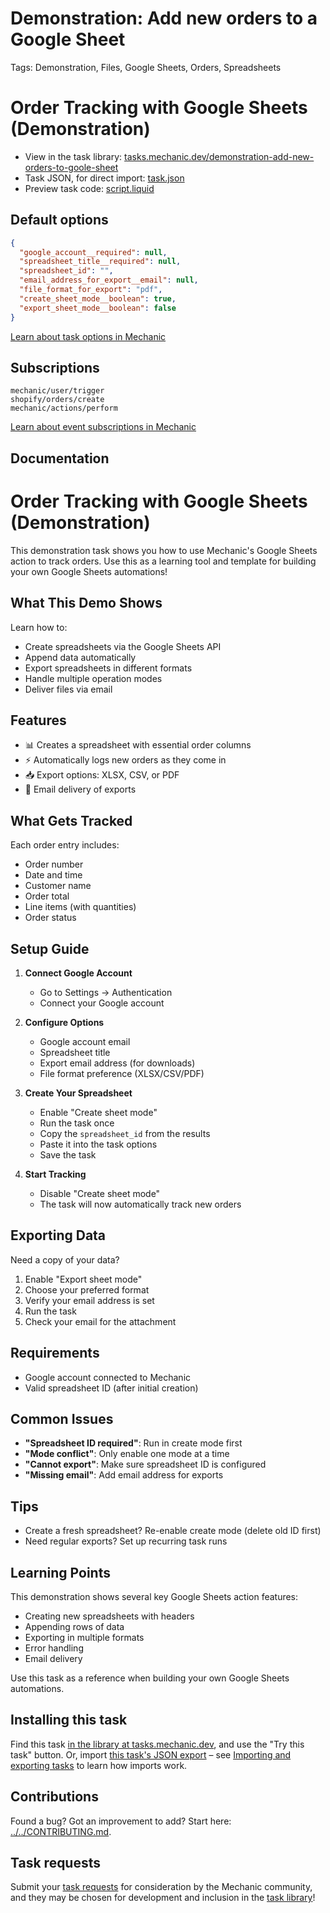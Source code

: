 # Demonstration: Add new orders to a Google Sheet

Tags: Demonstration, Files, Google Sheets, Orders, Spreadsheets

# Order Tracking with Google Sheets (Demonstration)

* View in the task library: [tasks.mechanic.dev/demonstration-add-new-orders-to-goole-sheet](https://tasks.mechanic.dev/demonstration-add-new-orders-to-goole-sheet)
* Task JSON, for direct import: [task.json](../../tasks/demonstration-add-new-orders-to-goole-sheet.json)
* Preview task code: [script.liquid](./script.liquid)

## Default options

```json
{
  "google_account__required": null,
  "spreadsheet_title__required": null,
  "spreadsheet_id": "",
  "email_address_for_export__email": null,
  "file_format_for_export": "pdf",
  "create_sheet_mode__boolean": true,
  "export_sheet_mode__boolean": false
}
```

[Learn about task options in Mechanic](https://learn.mechanic.dev/core/tasks/options)

## Subscriptions

```liquid
mechanic/user/trigger
shopify/orders/create
mechanic/actions/perform

```

[Learn about event subscriptions in Mechanic](https://learn.mechanic.dev/core/tasks/subscriptions)

## Documentation

# Order Tracking with Google Sheets (Demonstration)

This demonstration task shows you how to use Mechanic's Google Sheets action to track orders. Use this as a learning tool and template for building your own Google Sheets automations!

## What This Demo Shows

Learn how to:
- Create spreadsheets via the Google Sheets API
- Append data automatically
- Export spreadsheets in different formats
- Handle multiple operation modes
- Deliver files via email

## Features

- 📊 Creates a spreadsheet with essential order columns
- ⚡ Automatically logs new orders as they come in
- 📥 Export options: XLSX, CSV, or PDF
- 📧 Email delivery of exports

## What Gets Tracked

Each order entry includes:
- Order number
- Date and time
- Customer name
- Order total
- Line items (with quantities)
- Order status

## Setup Guide

1. **Connect Google Account**
   - Go to Settings → Authentication
   - Connect your Google account

2. **Configure Options**
   - Google account email
   - Spreadsheet title
   - Export email address (for downloads)
   - File format preference (XLSX/CSV/PDF)

3. **Create Your Spreadsheet**
   - Enable "Create sheet mode"
   - Run the task once
   - Copy the `spreadsheet_id` from the results
   - Paste it into the task options
   - Save the task

4. **Start Tracking**
   - Disable "Create sheet mode"
   - The task will now automatically track new orders

## Exporting Data

Need a copy of your data?

1. Enable "Export sheet mode"
2. Choose your preferred format
3. Verify your email address is set
4. Run the task
5. Check your email for the attachment

## Requirements

- Google account connected to Mechanic
- Valid spreadsheet ID (after initial creation)

## Common Issues

- **"Spreadsheet ID required"**: Run in create mode first
- **"Mode conflict"**: Only enable one mode at a time
- **"Cannot export"**: Make sure spreadsheet ID is configured
- **"Missing email"**: Add email address for exports

## Tips

- Create a fresh spreadsheet? Re-enable create mode (delete old ID first)
- Need regular exports? Set up recurring task runs

## Learning Points

This demonstration shows several key Google Sheets action features:
- Creating new spreadsheets with headers
- Appending rows of data
- Exporting in multiple formats
- Error handling
- Email delivery

Use this task as a reference when building your own Google Sheets automations.

## Installing this task

Find this task [in the library at tasks.mechanic.dev](https://tasks.mechanic.dev/demonstration-add-new-orders-to-goole-sheet), and use the "Try this task" button. Or, import [this task's JSON export](../../tasks/demonstration-add-new-orders-to-goole-sheet.json) – see [Importing and exporting tasks](https://learn.mechanic.dev/core/tasks/import-and-export) to learn how imports work.

## Contributions

Found a bug? Got an improvement to add? Start here: [../../CONTRIBUTING.md](../../CONTRIBUTING.md).

## Task requests

Submit your [task requests](https://mechanic.canny.io/task-requests) for consideration by the Mechanic community, and they may be chosen for development and inclusion in the [task library](https://tasks.mechanic.dev/)!
